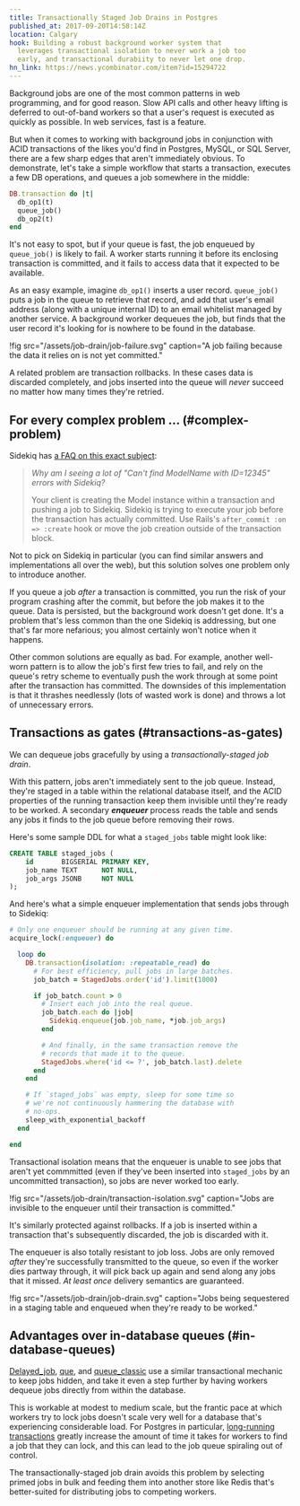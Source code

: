 ```yaml
---
title: Transactionally Staged Job Drains in Postgres
published_at: 2017-09-20T14:58:14Z
location: Calgary
hook: Building a robust background worker system that
  leverages transactional isolation to never work a job too
  early, and transactional durabiity to never let one drop.
hn_link: https://news.ycombinator.com/item?id=15294722
---
```


Background jobs are one of the most common patterns in web
programming, and for good reason. Slow API calls and other
heavy lifting is deferred to out-of-band workers so that a
user's request is executed as quickly as possible. In web
services, fast is a feature.

But when it comes to working with background jobs in
conjunction with ACID transactions of the likes you'd find
in Postgres, MySQL, or SQL Server, there are a few sharp
edges that aren't immediately obvious. To demonstrate,
let's take a simple workflow that starts a transaction,
executes a few DB operations, and queues a job somewhere in
the middle:

``` ruby
DB.transaction do |t|
  db_op1(t)
  queue_job()
  db_op2(t)
end
```

It's not easy to spot, but if your queue is fast, the job
enqueued by `queue_job()` is likely to fail. A worker
starts running it before its enclosing transaction is
committed, and it fails to access data that it expected to
be available.

As an easy example, imagine `db_op1()` inserts a user
record. `queue_job()` puts a job in the queue to retrieve
that record, and add that user's email address (along with
a unique internal ID) to an email whitelist managed by
another service. A background worker dequeues the job, but
finds that the user record it's looking for is nowhere to
be found in the database.

!fig src="/assets/job-drain/job-failure.svg" caption="A job failing because the data it relies on is not yet committed."

A related problem are transaction rollbacks. In these cases
data is discarded completely, and jobs inserted into the
queue will _never_ succeed no matter how many times they're
retried.

## For every complex problem ... (#complex-problem)

Sidekiq has [a FAQ on this exact subject][sidekiq]:

> _Why am I seeing a lot of "Can't find ModelName with
> ID=12345" errors with Sidekiq?_
>
> Your client is creating the Model instance within a
> transaction and pushing a job to Sidekiq. Sidekiq is
> trying to execute your job before the transaction has
> actually committed. Use Rails's `after_commit :on =>
> :create` hook or move the job creation outside of the
> transaction block.

Not to pick on Sidekiq in particular (you can find similar
answers and implementations all over the web), but this
solution solves one problem only to introduce another.

If you queue a job _after_ a transaction is committed, you
run the risk of your program crashing after the commit, but
before the job makes it to the queue. Data is persisted, but
the background work doesn't get done. It's a problem that's
less common than the one Sidekiq is addressing, but one
that's far more nefarious; you almost certainly won't
notice when it happens.

Other common solutions are equally as bad. For example,
another well-worn pattern is to allow the job's first few
tries to fail, and rely on the queue's retry scheme to
eventually push the work through at some point after the
transaction has committed. The downsides of this
implementation is that it thrashes needlessly (lots of
wasted work is done) and throws a lot of unnecessary
errors.

## Transactions as gates (#transactions-as-gates)

We can dequeue jobs gracefully by using a
_transactionally-staged job drain_.

With this pattern, jobs aren't immediately sent to the job
queue. Instead, they're staged in a table within the
relational database itself, and the ACID properties of the
running transaction keep them invisible until they're ready
to be worked. A secondary ***enqueuer*** process reads the
table and sends any jobs it finds to the job queue before
removing their rows.

Here's some sample DDL for what a `staged_jobs` table might
look like:

``` sql
CREATE TABLE staged_jobs (
    id       BIGSERIAL PRIMARY KEY,
    job_name TEXT      NOT NULL,
    job_args JSONB     NOT NULL
);
```

And here's what a simple enqueuer implementation that sends
jobs through to Sidekiq:

``` ruby
# Only one enqueuer should be running at any given time.
acquire_lock(:enqueuer) do

  loop do
    DB.transaction(isolation: :repeatable_read) do
      # For best efficiency, pull jobs in large batches.
      job_batch = StagedJobs.order('id').limit(1000)

      if job_batch.count > 0
        # Insert each job into the real queue.
        job_batch.each do |job|
          Sidekiq.enqueue(job.job_name, *job.job_args)
        end

        # And finally, in the same transaction remove the
        # records that made it to the queue.
        StagedJobs.where('id <= ?', job_batch.last).delete
      end
    end

    # If `staged_jobs` was empty, sleep for some time so
    # we're not continuously hammering the database with
    # no-ops.
    sleep_with_exponential_backoff
  end

end
```

Transactional isolation means that the enqueuer is unable
to see jobs that aren't yet commmitted (even if they've
been inserted into `staged_jobs` by an uncommitted
transaction), so jobs are never worked too early.

!fig src="/assets/job-drain/transaction-isolation.svg" caption="Jobs are invisible to the enqueuer until their transaction is committed."

It's similarly protected against rollbacks. If a job is
inserted within a transaction that's subsequently
discarded, the job is discarded with it.

The enqueuer is also totally resistant to job loss. Jobs
are only removed _after_ they're successfully transmitted
to the queue, so even if the worker dies partway through,
it will pick back up again and send along any jobs that it
missed. _At least once_ delivery semantics are guaranteed.

!fig src="/assets/job-drain/job-drain.svg" caption="Jobs being sequestered in a staging table and enqueued when they're ready to be worked."

## Advantages over in-database queues (#in-database-queues)

[Delayed_job][delayedjob], [que][que], and
[queue_classic][queueclassic] use a similar transactional
mechanic to keep jobs hidden, and take it even a step
further by having workers dequeue jobs directly from within
the database.

This is workable at modest to medium scale, but the frantic
pace at which workers try to lock jobs doesn't scale very
well for a database that's experiencing considerable load.
For Postgres in particular, [long-running
transactions](/postgres-queues) greatly increase the amount
of time it takes for workers to find a job that they can
lock, and this can lead to the job queue spiraling out of
control.

The transactionally-staged job drain avoids this problem by
selecting primed jobs in bulk and feeding them into another
store like Redis that's better-suited for distributing jobs
to competing workers.

[delayedjob]: https://github.com/collectiveidea/delayed_job
[que]: https://github.com/chanks/que
[queueclassic]: https://github.com/QueueClassic/queue_classic
[sidekiq]: https://github.com/mperham/sidekiq/wiki/FAQ#why-am-i-seeing-a-lot-of-cant-find-modelname-with-id12345-errors-with-sidekiq
